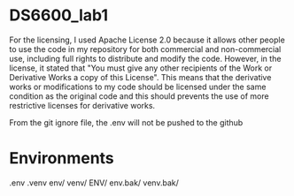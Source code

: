 # DS6600_lab1

For the licensing, I used Apache License 2.0 because it allows other people to use the code in my repository for both commercial and non-commercial use, including full rights to distribute and modify the code. However, in the license, it stated that "You must give any other recipients of the Work or Derivative Works a copy of this License". This means that the derivative works or modifications to my code should be licensed under the same condition as the original code and this should prevents the use of more restrictive licenses for derivative works. 

From the git ignore file, the .env will not be pushed to the github
# Environments
.env
.venv
env/
venv/
ENV/
env.bak/
venv.bak/


